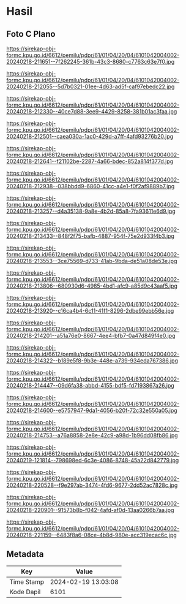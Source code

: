 # Hasil

## Foto C Plano

https://sirekap-obj-formc.kpu.go.id/6612/pemilu/pdpr/61/01/04/20/04/6101042004002-20240218-211651--7f262245-361b-43c3-8680-c7763c63e7f0.jpg

https://sirekap-obj-formc.kpu.go.id/6612/pemilu/pdpr/61/01/04/20/04/6101042004002-20240218-212055--5d7b0321-01ee-4d63-ad5f-caf97ebedc22.jpg

https://sirekap-obj-formc.kpu.go.id/6612/pemilu/pdpr/61/01/04/20/04/6101042004002-20240218-212330--40ce7d88-3ee9-4429-8258-381b01ac3faa.jpg

https://sirekap-obj-formc.kpu.go.id/6612/pemilu/pdpr/61/01/04/20/04/6101042004002-20240218-212501--caea030a-1ac0-429d-a7ff-4afd93276b20.jpg

https://sirekap-obj-formc.kpu.go.id/6612/pemilu/pdpr/61/01/04/20/04/6101042004002-20240218-212641--f21102be-2287-4a66-bdec-852a814f377d.jpg

https://sirekap-obj-formc.kpu.go.id/6612/pemilu/pdpr/61/01/04/20/04/6101042004002-20240218-212938--038bbdd9-6860-41cc-a4e1-f0f2af9889b7.jpg

https://sirekap-obj-formc.kpu.go.id/6612/pemilu/pdpr/61/01/04/20/04/6101042004002-20240218-213257--d4a35138-9a8e-4b2d-85a8-7fa93611e6d9.jpg

https://sirekap-obj-formc.kpu.go.id/6612/pemilu/pdpr/61/01/04/20/04/6101042004002-20240218-213433--848f2f75-bafb-4887-954f-75e2d933f4b3.jpg

https://sirekap-obj-formc.kpu.go.id/6612/pemilu/pdpr/61/01/04/20/04/6101042004002-20240218-213553--3ce75569-d733-41ab-9bda-de51a08de53e.jpg

https://sirekap-obj-formc.kpu.go.id/6612/pemilu/pdpr/61/01/04/20/04/6101042004002-20240218-213806--680930d6-4985-4bd1-afc9-a85d9c43aaf5.jpg

https://sirekap-obj-formc.kpu.go.id/6612/pemilu/pdpr/61/01/04/20/04/6101042004002-20240218-213920--c16ca4b4-6c11-41f1-8296-2dbe99ebb56e.jpg

https://sirekap-obj-formc.kpu.go.id/6612/pemilu/pdpr/61/01/04/20/04/6101042004002-20240218-214201--a51a76e0-8667-4ee4-bfb7-0a47d849f4e0.jpg

https://sirekap-obj-formc.kpu.go.id/6612/pemilu/pdpr/61/01/04/20/04/6101042004002-20240218-214322--b189e5f8-9b3e-448e-a739-934eda767386.jpg

https://sirekap-obj-formc.kpu.go.id/6612/pemilu/pdpr/61/01/04/20/04/6101042004002-20240218-214447--09d6fa38-abbd-4155-bdf5-fd7193867a26.jpg

https://sirekap-obj-formc.kpu.go.id/6612/pemilu/pdpr/61/01/04/20/04/6101042004002-20240218-214600--e5757947-9da1-4056-b20f-72c32e550a05.jpg

https://sirekap-obj-formc.kpu.go.id/6612/pemilu/pdpr/61/01/04/20/04/6101042004002-20240218-214753--a76a8858-2e8e-42c9-a98d-1b96dd08fb86.jpg

https://sirekap-obj-formc.kpu.go.id/6612/pemilu/pdpr/61/01/04/20/04/6101042004002-20240219-121814--798698ed-6c3e-4086-8748-45a22d842779.jpg

https://sirekap-obj-formc.kpu.go.id/6612/pemilu/pdpr/61/01/04/20/04/6101042004002-20240218-220528--f9e297ab-3474-4fd6-9677-2dd52ac7828c.jpg

https://sirekap-obj-formc.kpu.go.id/6612/pemilu/pdpr/61/01/04/20/04/6101042004002-20240218-220901--91573b8b-f042-4afd-af0d-13aa0266b7aa.jpg

https://sirekap-obj-formc.kpu.go.id/6612/pemilu/pdpr/61/01/04/20/04/6101042004002-20240218-221159--6483f8a6-08ce-4b8d-980e-acc319ecac6c.jpg


## Metadata

| Key        | Value               |
| ---------- | ------------------- |
| Time Stamp | 2024-02-19 13:03:08 |
| Kode Dapil | 6101                |



